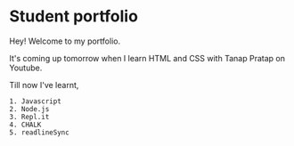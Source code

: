 # Student portfolio 

Hey! Welcome to my portfolio. 

It's coming up tomorrow when I learn HTML and CSS with Tanap Pratap on Youtube.

Till now I've learnt,

    1. Javascript
    2. Node.js
    3. Repl.it
    4. CHALK
    5. readlineSync